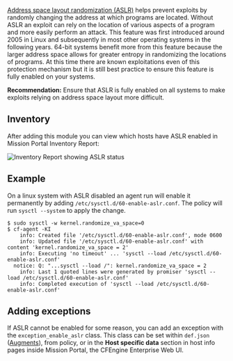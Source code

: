 [Address space layout randomization (ASLR)](https://en.wikipedia.org/wiki/Address_space_layout_randomization) helps prevent exploits by randomly changing the address at which programs are located.
Without ASLR an exploit can rely on the location of various aspects of a program and more easily perform an attack.
This feature was first introduced around 2005 in Linux and subsequently in most other operating systems in the following years.
64-bit systems benefit more from this feature because the larger address space allows for greater entropy in randomizing the locations of programs.
At this time there are known exploitations even of this protection mechanism but it is still best practice to ensure this feature is fully enabled on your systems.

**Recommendation:** Ensure that ASLR is fully enabled on all systems to make exploits relying on address space layout more difficult.

## Inventory

After adding this module you can view which hosts have ASLR enabled in Mission Portal Inventory Report:

![Inventory Report showing ASLR status](https://raw.githubusercontent.com/cfengine/modules/master/security/enable-aslr/aslr-status-in-inventory.png)

## Example

On a linux system with ASLR disabled an agent run will enable it permanently by adding `/etc/sysctl.d/60-enable-aslr.conf`. The policy will run `sysctl --system` to apply the change.

```
$ sudo sysctl -w kernel.randomize_va_space=0
$ cf-agent -KI
    info: Created file '/etc/sysctl.d/60-enable-aslr.conf', mode 0600
    info: Updated file '/etc/sysctl.d/60-enable-aslr.conf' with content 'kernel.randomize_va_space = 2'
    info: Executing 'no timeout' ... 'sysctl --load /etc/sysctl.d/60-enable-aslr.conf'
  notice: Q: "...sysctl --load /": kernel.randomize_va_space = 2
    info: Last 1 quoted lines were generated by promiser 'sysctl --load /etc/sysctl.d/60-enable-aslr.conf'
    info: Completed execution of 'sysctl --load /etc/sysctl.d/60-enable-aslr.conf'
```

## Adding exceptions

If ASLR cannot be enabled for some reason, you can add an exception with the `exception_enable_aslr` class.
This class can be set within `def.json` ([Augments](https://docs.cfengine.com/docs/master/reference-language-concepts-augments.html)), from policy, or in the **Host specific data** section in host info pages inside Mission Portal, the CFEngine Enterprise Web UI.


